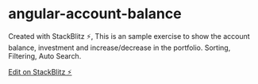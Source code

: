 # angular-account-balance
Created with StackBlitz ⚡️, This is an sample exercise to show the account balance, investment and increase/decrease in the portfolio. Sorting, Filtering, Auto Search.

[Edit on StackBlitz ⚡️](https://stackblitz.com/edit/angular-account-balance)
